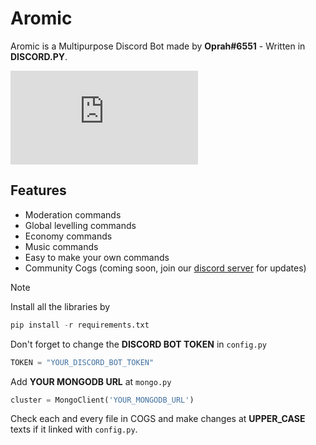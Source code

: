 # Aromic
Aromic is a Multipurpose Discord Bot made by **Oprah#6551** - Written in **DISCORD.PY**.

![image](https://img.shields.io/pypi/v/Discord.py)

## Features
- Moderation commands
- Global levelling commands
- Economy commands
- Music commands
- Easy to make your own commands
- Community Cogs (coming soon, join our [discord server](https://discord.gg/pdbvV6h5cS) for updates)

> [!NOTE]
> Install all the libraries by
> ```python
> pip install -r requirements.txt
> ```
> Don't forget to change the **DISCORD BOT TOKEN** in `config.py`
> ```python
> TOKEN = "YOUR_DISCORD_BOT_TOKEN"
> ```
> Add **YOUR MONGODB URL** at `mongo.py`
> ```python
> cluster = MongoClient('YOUR_MONGODB_URL')
> ```
>  Check each and every file in COGS and make changes at **UPPER_CASE** texts if it linked with `config.py`. 
